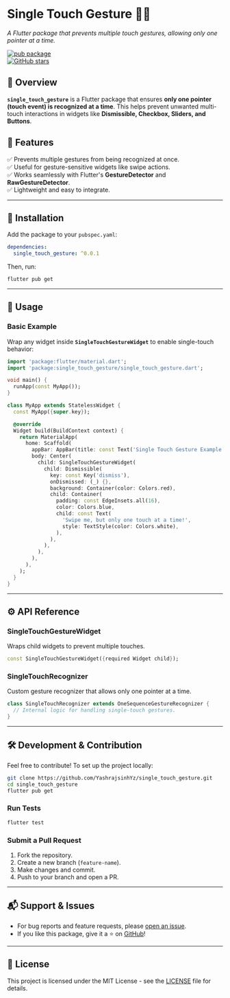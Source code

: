 # **Single Touch Gesture** 📱✨
*A Flutter package that prevents multiple touch gestures, allowing only one pointer at a time.*

[![pub package](https://img.shields.io/pub/v/single_touch_gesture.svg)](https://pub.dev/packages/single_touch_gesture)  
[![GitHub stars](https://img.shields.io/github/stars/YashrajsinhYz/single_touch_gesture?style=social)](https://github.com/YashrajsinhYz/single_touch_gesture)

## 📌 **Overview**
**`single_touch_gesture`** is a Flutter package that ensures **only one pointer (touch event) is recognized at a time**. This helps prevent unwanted multi-touch interactions in widgets like **Dismissible, Checkbox, Sliders, and Buttons**.

## 🎯 **Features**
✅ Prevents multiple gestures from being recognized at once.  
✅ Useful for gesture-sensitive widgets like swipe actions.  
✅ Works seamlessly with Flutter's **GestureDetector** and **RawGestureDetector**.  
✅ Lightweight and easy to integrate.

---

## 🚀 **Installation**
Add the package to your `pubspec.yaml`:

```yaml
dependencies:
  single_touch_gesture: ^0.0.1
```
Then, run:

```sh
flutter pub get
```

---

## 📖 **Usage**

### **Basic Example**
Wrap any widget inside **`SingleTouchGestureWidget`** to enable single-touch behavior:

```dart
import 'package:flutter/material.dart';
import 'package:single_touch_gesture/single_touch_gesture.dart';

void main() {
  runApp(const MyApp());
}

class MyApp extends StatelessWidget {
  const MyApp({super.key});

  @override
  Widget build(BuildContext context) {
    return MaterialApp(
      home: Scaffold(
        appBar: AppBar(title: const Text('Single Touch Gesture Example')),
        body: Center(
          child: SingleTouchGestureWidget(
            child: Dismissible(
              key: const Key('dismiss'),
              onDismissed: (_) {},
              background: Container(color: Colors.red),
              child: Container(
                padding: const EdgeInsets.all(16),
                color: Colors.blue,
                child: const Text(
                  'Swipe me, but only one touch at a time!',
                  style: TextStyle(color: Colors.white),
                ),
              ),
            ),
          ),
        ),
      ),
    );
  }
}
```

---

## ⚙ **API Reference**

### **SingleTouchGestureWidget**
Wraps child widgets to prevent multiple touches.

```dart
const SingleTouchGestureWidget({required Widget child});
```

### **SingleTouchRecognizer**
Custom gesture recognizer that allows only one pointer at a time.

```dart
class SingleTouchRecognizer extends OneSequenceGestureRecognizer {
  // Internal logic for handling single-touch gestures.
}
```

---

## 🛠 **Development & Contribution**
Feel free to contribute! To set up the project locally:

```sh
git clone https://github.com/YashrajsinhYz/single_touch_gesture.git
cd single_touch_gesture
flutter pub get
```

### **Run Tests**
```sh
flutter test
```

### **Submit a Pull Request**
1. Fork the repository.
2. Create a new branch (`feature-name`).
3. Make changes and commit.
4. Push to your branch and open a PR.

---

## 📬 **Support & Issues**
- For bug reports and feature requests, please [open an issue](https://github.com/YashrajsinhYz/single_touch_gesture/issues).
- If you like this package, give it a ⭐ on [GitHub](https://github.com/YashrajsinhYz/single_touch_gesture)!

---

## 📜 **License**
This project is licensed under the MIT License - see the [LICENSE](LICENSE) file for details.
